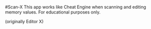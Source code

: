 #Scan-X
This app works like Cheat Engine when scanning and editing memory values. For educational purposes only.

(originally Editor X)
